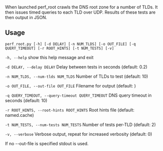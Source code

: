 When launched perf_root crawls the DNS root zone for a number of
TLDs. It then issues timed queries to each TLD over UDP. Results of these tests
are then output in JSON.

## Usage
``
perf_root.py [-h] [-d DELAY] [-n NUM_TLDS] [-o OUT_FILE]
                    [-q QUERY_TIMEOUT] [-r ROOT_HINTS] [-t NUM_TESTS] [-v]
``

``-h, --help``
show this help message and exit

``-d DELAY, --delay DELAY``
Delay between tests in seconds (default: 0.2)

``-n NUM_TLDS, --num-tlds NUM_TLDS``
Number of TLDs to test (default: 10)

``-o OUT_FILE, --out-file OUT_FILE``
Filename for output (default: )

``-q QUERY_TIMEOUT, --query-timeout QUERY_TIMEOUT``
DNS query timeout in seconds (default: 10)

``-r ROOT_HINTS, --root-hints ROOT_HINTS``
Root hints file (default: named.cache)

``-t NUM_TESTS, --num-tests NUM_TESTS``
Number of tests per-TLD (default: 2)

``-v, --verbose``
Verbose output, repeat for increased verbosity
                        (default: 0)

If no --out-file is specified stdout is used.
